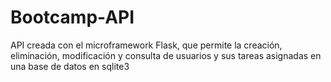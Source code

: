 # Bootcamp-API
API creada con el microframework Flask, que permite la creación, eliminación, modificación y consulta de usuarios y sus tareas asignadas en una base de datos en sqlite3
